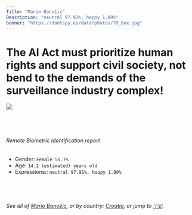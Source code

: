 ```yaml
---
Title: "Mario Banožić"
Description: "neutral 97.91%, happy 1.89%"
banner: "https://dontspy.eu/data/photos/70_box.jpg"
---
```


# The AI Act must prioritize human rights and support civil society, not bend to the demands of the surveillance industry complex!

<link rel="stylesheet" type="text/css" href="/css/blog.css" />

<div class="is-fake" hidden>

_This image is **clearly fake**_, yet we [continue to collect them because the AI Act negotiations](/blog/why-deepfake/) are heading in a direction that will only make people's lives more complicated. For a more in-depth explanation, read: [Double threat: why losing the battle against Face Biometrics would fuel the proliferation of deepfakes](/blog/the-dual-threat-how-losing-the-biometric-battle-fuels-deepfake-proliferation/).


</div>

<!-- <img src="https://dontspy.eu/data/photos/54_box.jpg" /> -->
<img src="https://dontspy.eu/data/photos/70_box.jpg" />

## <br>

###### Remote Biometric Identification report

* <span class="label">Gender:</span> `Female 55.7%`
* <span class="label">Age:</span> `14.2 (estimated) years old`
* <span class="label">Expressions::</span> `neutral 97.91%, happy 1.89%`

## <br>

###### See all of [Mario Banožić](/policymaker#Mario%20Bano%C5%BEi%C4%87), or by country: [Croatia](/country#Croatia), or jump to [🇮🇪](/x/77).

## <br>
